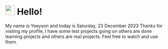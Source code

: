  <h1>
    <img src="https://emojis.slackmojis.com/emojis/images/1643510097/45343/hi.gif?1643510097" width="30"/> 
    Hello!
 </h1>
 <p>
    My name is Yeeyson and today is Saturday, 23 December 2023
    Thanks for visiting my profile, I have some test projects going on others are done learning projects and others are real projects.
    Feel free to watch and use them.
 </p>